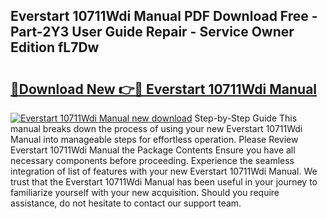 ## Everstart 10711Wdi Manual PDF Download Free - Part-2Y3 User Guide Repair - Service Owner Edition fL7Dw

# <h2><a href="http://bc27482.oget.top/?id=Everstart+10711Wdi+Manual">🔗Download New 👉🔴 Everstart 10711Wdi Manual</a></h2>

[![Everstart 10711Wdi Manual new download](https://i.imgur.com/5g1atiW.png)](http://bc27482.oget.top/?id=Everstart+10711Wdi+Manual)
Step-by-Step Guide This manual breaks down the process of using your new Everstart 10711Wdi Manual into manageable steps for effortless operation. Please Review Everstart 10711Wdi Manual the Package Contents Ensure you have all necessary components before proceeding. Experience the seamless integration of list of features with your new Everstart 10711Wdi Manual. We trust that the Everstart 10711Wdi Manual has been useful in your journey to familiarize yourself with your new acquisition. Should you require assistance, do not hesitate to contact our support team.
